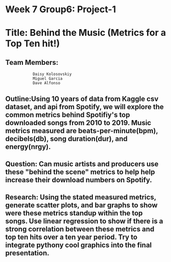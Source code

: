# Week 7 Group6: Project-1
# Title:  Behind the Music (Metrics for a Top Ten hit!)

## Team Members:
                Daisy Kolosovskiy
                Miguel Garcia
                Dave Alfonso
                
## Outline:Using 10 years of data from Kaggle csv dataset, and api from Spotify, we will explore the common metrics behind Spotifiy's top downloaded songs from 2010 to 2019.  Music metrics measured are beats-per-minute(bpm), decibels(db), song duration(dur), and energy(nrgy).
          
## Question:  Can music artists and producers use these "behind the scene" metrics to help help increase their download numbers on Spotify. 

## Research:  Using the stated measured metrics, generate scatter plots, and bar graphs to show were these metrics standup within the top songs.  Use linear regression to show if there is a strong correlation between these metrics and top ten hits over a ten year period.  Try to integrate pythony cool graphics into the final presentation.
